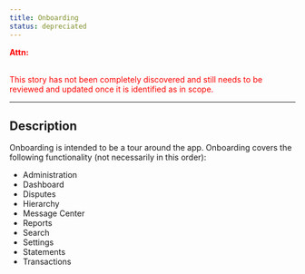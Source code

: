 ```yaml
---
title: Onboarding
status: depreciated
---
```


<font style="color:#ff0000">
<b>Attn:</b><br/><br/>

This story has not been completely discovered and still needs to be reviewed and updated once it is identified as in scope.
</font>

---

## Description

Onboarding is intended to be a tour around the app. Onboarding covers the following functionality (not necessarily in this order):
- Administration
- Dashboard
- Disputes
- Hierarchy
- Message Center
- Reports
- Search
- Settings
- Statements
- Transactions
